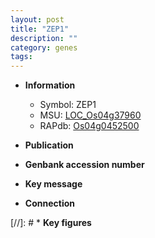 ```yaml
---
layout: post
title: "ZEP1"
description: ""
category: genes
tags: 
---
```


* **Information**  
    + Symbol: ZEP1  
    + MSU: [LOC_Os04g37960](http://rice.uga.edu/cgi-bin/ORF_infopage.cgi?orf=LOC_Os04g37960)  
    + RAPdb: [Os04g0452500](http://rapdb.dna.affrc.go.jp/viewer/gbrowse_details/irgsp1?name=Os04g0452500)  

* **Publication**  

* **Genbank accession number**  

* **Key message**  

* **Connection**  

[//]: # * **Key figures**  


